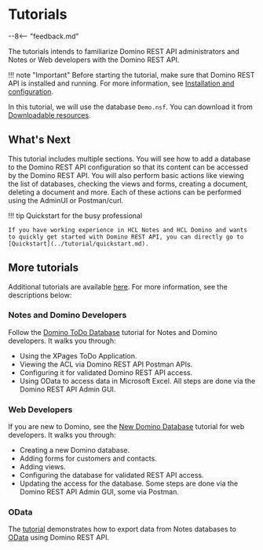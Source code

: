 # Tutorials

--8<-- "feedback.md"

The tutorials intends to familiarize Domino REST API administrators and Notes or Web developers with the Domino REST API.

<!-- prettier-ignore -->
!!! note "Important"
    Before starting the tutorial, make sure that Domino REST API is installed and running. For more information, see [Installation and configuration](../tutorial/installconfig/index.md).

In this tutorial, we will use the database `Demo.nsf`. You can download it from [Downloadable resources](../references/downloads.md).

## What's Next

This tutorial includes multiple sections. You will see how to add a database to the Domino REST API configuration so that its content can be accessed by the Domino REST API. You will also perform basic actions like viewing the list of databases, checking the views and forms, creating a document, deleting a document and more. Each of these actions can be performed using the AdminUI or Postman/curl.

<!-- prettier-ignore -->
!!! tip Quickstart for the busy professional

    If you have working experience in HCL Notes and HCL Domino and wants to quickly get started with Domino REST API, you can directly go to [Quickstart](../tutorial/quickstart.md).

## More tutorials

Additional tutorials are available [here](https://opensource.hcltechsw.com/domino-keep-tutorials/). For more information, see the descriptions below: <!--and also [can be found here](https://opensource.hcltechsw.com/domino-keep-tutorials/):-->

### Notes and Domino Developers

Follow the [Domino ToDo Database](https://opensource.hcltechsw.com/domino-keep-tutorials/pages/todo/index) tutorial for Notes and Domino developers. It walks you through:

- Using the XPages ToDo Application.
- Viewing the ACL via Domino REST API Postman APIs.
- Configuring it for validated Domino REST API access.
- Using OData to access data in Microsoft Excel. All steps are done via the Domino REST API Admin GUI.

### Web Developers

If you are new to Domino, see the [New Domino Database](https://opensource.hcltechsw.com/domino-keep-tutorials/pages/domino-new/index) tutorial for web developers. It walks you through:

- Creating a new Domino database.
- Adding forms for customers and contacts.
- Adding views.
- Configuring the database for validated REST API access.
- Updating the access for the database. Some steps are done via the Domino REST API Admin GUI, some via Postman.

### OData

The [tutorial](../tutorial/odata/index.md) demonstrates how to export data from Notes databases to [OData](https://www.odata.org) using Domino REST API.
